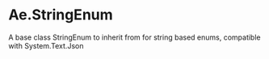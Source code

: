 # Ae.StringEnum
A base class StringEnum to inherit from for string based enums, compatible with System.Text.Json
